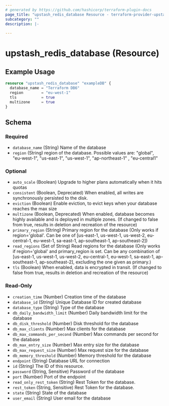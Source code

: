 ```yaml
---
# generated by https://github.com/hashicorp/terraform-plugin-docs
page_title: "upstash_redis_database Resource - terraform-provider-upstash"
subcategory: ""
description: |-
  
---
```


# upstash_redis_database (Resource)



## Example Usage

```terraform
resource "upstash_redis_database" "exampleDB" {
  database_name = "Terraform DB6"
  region        = "eu-west-1"
  tls           = true
  multizone     = true
}
```

<!-- schema generated by tfplugindocs -->
## Schema

### Required

- `database_name` (String) Name of the database
- `region` (String) region of the database. Possible values are: "global", "eu-west-1", "us-east-1", "us-west-1", "ap-northeast-1" , "eu-central1"

### Optional

- `auto_scale` (Boolean) Upgrade to higher plans automatically when it hits quotas
- `consistent` (Boolean, Deprecated) When enabled, all writes are synchronously persisted to the disk.
- `eviction` (Boolean) Enable eviction, to evict keys when your database reaches the max size
- `multizone` (Boolean, Deprecated) When enabled, database becomes highly available and is deployed in multiple zones. (If changed to false from true, results in deletion and recreation of the resource)
- `primary_region` (String) Primary region for the database (Only works if region='global'. Can be one of [us-east-1, us-west-1, us-west-2, eu-central-1, eu-west-1, sa-east-1, ap-southeast-1, ap-southeast-2])
- `read_regions` (Set of String) Read regions for the database (Only works if region='global' and primary_region is set. Can be any combination of [us-east-1, us-west-1, us-west-2, eu-central-1, eu-west-1, sa-east-1, ap-southeast-1, ap-southeast-2], excluding the one given as primary.)
- `tls` (Boolean) When enabled, data is encrypted in transit. (If changed to false from true, results in deletion and recreation of the resource)

### Read-Only

- `creation_time` (Number) Creation time of the database
- `database_id` (String) Unique Database ID for created database
- `database_type` (String) Type of the database
- `db_daily_bandwidth_limit` (Number) Daily bandwidth limit for the database
- `db_disk_threshold` (Number) Disk threshold for the database
- `db_max_clients` (Number) Max clients for the database
- `db_max_commands_per_second` (Number) Max commands per second for the database
- `db_max_entry_size` (Number) Max entry size for the database
- `db_max_request_size` (Number) Max request size for the database
- `db_memory_threshold` (Number) Memory threshold for the database
- `endpoint` (String) Database URL for connection
- `id` (String) The ID of this resource.
- `password` (String, Sensitive) Password of the database
- `port` (Number) Port of the endpoint
- `read_only_rest_token` (String) Rest Token for the database.
- `rest_token` (String, Sensitive) Rest Token for the database.
- `state` (String) State of the database
- `user_email` (String) User email for the database
